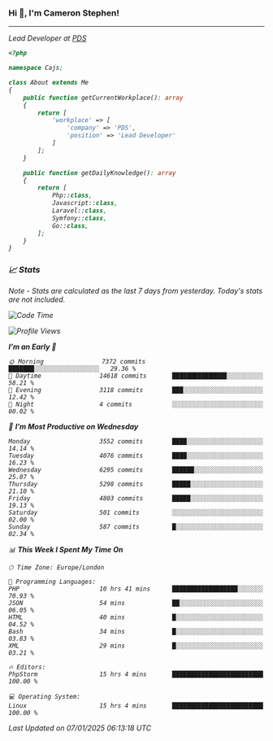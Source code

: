 ### Hi 👋, I'm Cameron Stephen!
<hr>
<p><em>Lead Developer at <a href="https://prindatasolutions.co.uk">PDS</a></p>


```php
<?php

namespace Cajs;

class About extends Me
{
    public function getCurrentWorkplace(): array
    {
        return [
            'workplace' => [
                'company' => 'PDS',
                'position' => 'Lead Developer'
            ]
        ];
    }

    public function getDailyKnowledge(): array
    {
        return [
            Php::class,
            Javascript::class,
            Laravel::class,
            Symfony::class,
            Go::class,
        ];
    }
}
```

### 📈 Stats
<p><em>Note - Stats are calculated as the last 7 days from yesterday. Today's stats are not included.</em></p>


<!--START_SECTION:waka-->
![Code Time](http://img.shields.io/badge/Code%20Time-4%2C166%20hrs%2045%20mins-blue)

![Profile Views](http://img.shields.io/badge/Profile%20Views-0-blue)

**I'm an Early 🐤** 

```text
🌞 Morning                7372 commits        ███████░░░░░░░░░░░░░░░░░░   29.36 % 
🌆 Daytime                14618 commits       ███████████████░░░░░░░░░░   58.21 % 
🌃 Evening                3118 commits        ███░░░░░░░░░░░░░░░░░░░░░░   12.42 % 
🌙 Night                  4 commits           ░░░░░░░░░░░░░░░░░░░░░░░░░   00.02 % 
```
📅 **I'm Most Productive on Wednesday** 

```text
Monday                   3552 commits        ████░░░░░░░░░░░░░░░░░░░░░   14.14 % 
Tuesday                  4076 commits        ████░░░░░░░░░░░░░░░░░░░░░   16.23 % 
Wednesday                6295 commits        ██████░░░░░░░░░░░░░░░░░░░   25.07 % 
Thursday                 5298 commits        █████░░░░░░░░░░░░░░░░░░░░   21.10 % 
Friday                   4803 commits        █████░░░░░░░░░░░░░░░░░░░░   19.13 % 
Saturday                 501 commits         ░░░░░░░░░░░░░░░░░░░░░░░░░   02.00 % 
Sunday                   587 commits         █░░░░░░░░░░░░░░░░░░░░░░░░   02.34 % 
```


📊 **This Week I Spent My Time On** 

```text
🕑︎ Time Zone: Europe/London

💬 Programming Languages: 
PHP                      10 hrs 41 mins      ██████████████████░░░░░░░   70.93 % 
JSON                     54 mins             ██░░░░░░░░░░░░░░░░░░░░░░░   06.05 % 
HTML                     40 mins             █░░░░░░░░░░░░░░░░░░░░░░░░   04.52 % 
Bash                     34 mins             █░░░░░░░░░░░░░░░░░░░░░░░░   03.83 % 
XML                      29 mins             █░░░░░░░░░░░░░░░░░░░░░░░░   03.21 % 

🔥 Editors: 
PhpStorm                 15 hrs 4 mins       █████████████████████████   100.00 % 

💻 Operating System: 
Linux                    15 hrs 4 mins       █████████████████████████   100.00 % 
```


 Last Updated on 07/01/2025 06:13:18 UTC
<!--END_SECTION:waka-->
